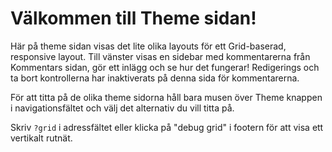 Välkommen till Theme sidan!
=============================

Här på theme sidan visas det lite olika layouts för ett Grid-baserad, responsive layout.
Till vänster visas en sidebar med kommentarerna från Kommentars sidan, gör ett inlägg och se hur det fungerar! Redigerings och ta bort kontrollerna har inaktiverats på denna sida för kommentarerna.

För att titta på de olika theme sidorna håll bara musen över Theme knappen i navigationsfältet och välj det alternativ du vill titta på.

Skriv `?grid` i adressfältet eller klicka på "debug grid" i footern för att visa ett vertikalt rutnät.